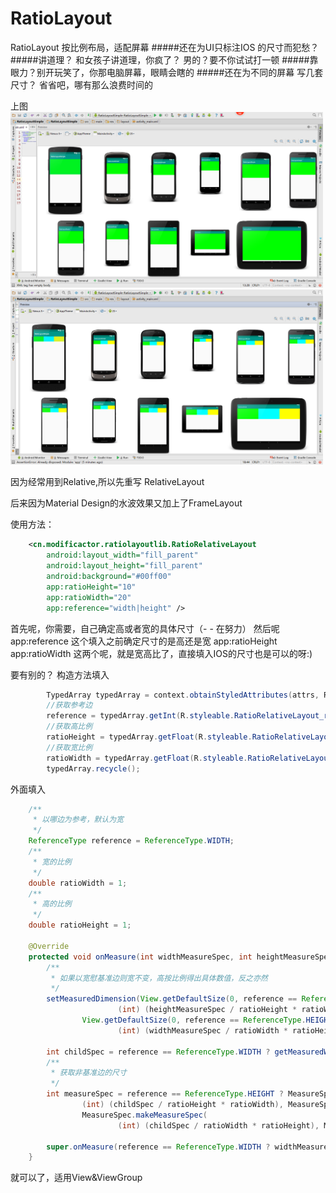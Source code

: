 # RatioLayout
RatioLayout 按比例布局，适配屏幕
#####还在为UI只标注IOS 的尺寸而犯愁？
#####讲道理？   和女孩子讲道理，你疯了？ 男的？要不你试试打一顿
#####靠眼力？别开玩笑了，你那电脑屏幕，眼睛会瞎的
#####还在为不同的屏幕 写几套尺寸？ 省省吧，哪有那么浪费时间的

上图
<img src="images/image1.png" width="500px"/><br>
<img src="images/image2.png" width="500px"/><br>

因为经常用到Relative,所以先重写 RelativeLayout

后来因为Material Design的水波效果又加上了FrameLayout

使用方法：
```xml
    <cn.modificactor.ratiolayoutlib.RatioRelativeLayout
        android:layout_width="fill_parent"
        android:layout_height="fill_parent"
        android:background="#00ff00"
        app:ratioHeight="10"
        app:ratioWidth="20"
        app:reference="width|height" />
```
首先呢，你需要，自己确定高或者宽的具体尺寸（- - 在努力）
然后呢app:reference 这个填入之前确定尺寸的是高还是宽
app:ratioHeight
app:ratioWidth
这两个呢，就是宽高比了，直接填入IOS的尺寸也是可以的呀:)

要有别的？
构造方法填入
```java
        TypedArray typedArray = context.obtainStyledAttributes(attrs, R.styleable.RatioRelativeLayout, defStyleAttr, 0);
        //获取参考边
        reference = typedArray.getInt(R.styleable.RatioRelativeLayout_reference, 0) == 0 ? ReferenceType.WIDTH : ReferenceType.HEIGHT;
        //获取高比例
        ratioHeight = typedArray.getFloat(R.styleable.RatioRelativeLayout_ratioHeight, 1);
        //获取宽比例
        ratioWidth = typedArray.getFloat(R.styleable.RatioRelativeLayout_ratioWidth, 1);
        typedArray.recycle();
```
外面填入
```java
    /**
     * 以哪边为参考，默认为宽
     */
    ReferenceType reference = ReferenceType.WIDTH;
    /**
     * 宽的比例
     */
    double ratioWidth = 1;
    /**
     * 高的比例
     */
    double ratioHeight = 1;

    @Override
    protected void onMeasure(int widthMeasureSpec, int heightMeasureSpec) {
        /**
         * 如果以宽慰基准边则宽不变，高按比例得出具体数值，反之亦然
         */
        setMeasuredDimension(View.getDefaultSize(0, reference == ReferenceType.WIDTH ? widthMeasureSpec :
                        (int) (heightMeasureSpec / ratioHeight * ratioWidth)),
                View.getDefaultSize(0, reference == ReferenceType.HEIGHT ? heightMeasureSpec :
                        (int) (widthMeasureSpec / ratioWidth * ratioHeight)));

        int childSpec = reference == ReferenceType.WIDTH ? getMeasuredWidth() : getMeasuredHeight();
        /**
         * 获取非基准边的尺寸
         */
        int measureSpec = reference == ReferenceType.HEIGHT ? MeasureSpec.makeMeasureSpec(
                (int) (childSpec / ratioHeight * ratioWidth), MeasureSpec.EXACTLY) :
                MeasureSpec.makeMeasureSpec(
                        (int) (childSpec / ratioWidth * ratioHeight), MeasureSpec.EXACTLY);

        super.onMeasure(reference == ReferenceType.WIDTH ? widthMeasureSpec : measureSpec, reference == ReferenceType.HEIGHT ? heightMeasureSpec : measureSpec);
    }
```


就可以了，适用View&ViewGroup